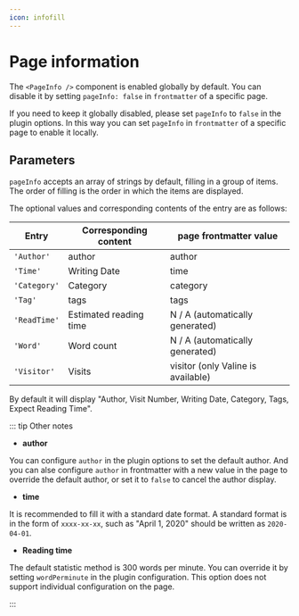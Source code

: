 ```yaml
---
icon: infofill
---
```


# Page information

The `<PageInfo />` component is enabled globally by default. You can disable it by setting `pageInfo: false` in `frontmatter` of a specific page.

If you need to keep it globally disabled, please set `pageInfo` to `false` in the plugin options. In this way you can set `pageInfo` in `frontmatter` of a specific page to enable it locally.

## Parameters

`pageInfo` accepts an array of strings by default, filling in a group of items. The order of filling is the order in which the items are displayed.

The optional values ​​and corresponding contents of the entry are as follows:

| Entry        | Corresponding content  | page frontmatter value             |
| ------------ | ---------------------- | ---------------------------------- |
| `'Author'`   | author                 | author                             |
| `'Time'`     | Writing Date           | time                               |
| `'Category'` | Category               | category                           |
| `'Tag'`      | tags                   | tags                               |
| `'ReadTime'` | Estimated reading time | N / A (automatically generated)    |
| `'Word'`     | Word count             | N / A (automatically generated)    |
| `'Visitor'`  | Visits                 | visitor (only Valine is available) |

By default it will display "Author, Visit Number, Writing Date, Category, Tags, Expect Reading Time".

::: tip Other notes

- **author**

You can configure `author` in the plugin options to set the default author. And you can alse configure `author` in frontmatter with a new value in the page to override the default author, or set it to `false` to cancel the author display.

- **time**

It is recommended to fill it with a standard date format. A standard format is in the form of `xxxx-xx-xx`, such as "April 1, 2020" should be written as `2020-04-01`.

- **Reading time**

The default statistic method is 300 words per minute. You can override it by setting `wordPerminute` in the plugin configuration. This option does not support individual configuration on the page.

:::
